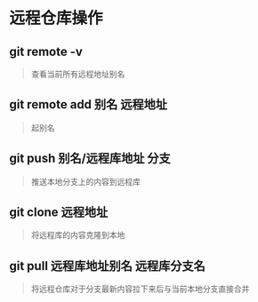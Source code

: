 # 远程仓库操作 #
## git remote -v ##
> 查看当前所有远程地址别名
## git remote add 别名 远程地址 ##
> 起别名
## git push 别名/远程库地址 分支 ##
> 推送本地分支上的内容到远程库
## git clone 远程地址 ##
> 将远程库的内容克隆到本地
## git pull 远程库地址别名 远程库分支名 ##
> 将远程仓库对于分支最新内容拉下来后与当前本地分支直接合并